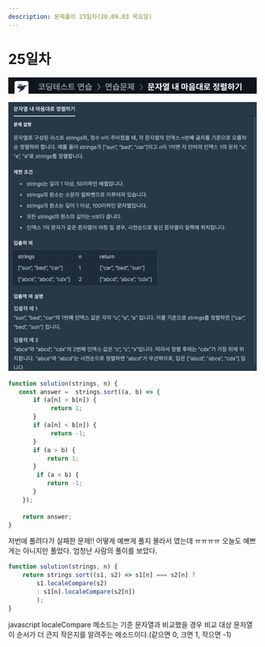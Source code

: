 ```yaml
---
description: 문제풀이 25일차(20.09.03 목요일)
---
```


# 25일차

![](../../.gitbook/assets/image%20%2899%29.png)

![](../../.gitbook/assets/image%20%28100%29.png)

```javascript
function solution(strings, n) {
   const answer =  strings.sort((a, b) => {
       if (a[n] > b[n]) {
            return 1;    
       } 
       if (a[n] < b[n]) {
            return -1;
       }
       if (a > b) {
           return 1;
       }
        if (a < b) {
           return -1;    
       }
    });
    
    return answer;
}
```

저번에 풀려다가 실패한 문제!! 어떻게 예쁘게 풀지 몰라서 였는데 ㅠㅠㅠㅠ 오늘도 예쁘게는 아니지만 풀었다. 엄청난 사람의 풀이를 보았다.

```javascript
function solution(strings, n) {
    return strings.sort((s1, s2) => s1[n] === s2[n] ? 
        s1.localeCompare(s2)
        : s1[n].localeCompare(s2[n])
        );
}
```

javascript localeCompare 메소드는 기준 문자열과 비교했을 경우 비교 대상 문자열이 순서가 더 큰지 작은지를 알려주는 메소드이다.\(같으면 0, 크면 1, 작으면 -1\)

